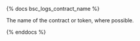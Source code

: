 {% docs bsc_logs_contract_name %}

The name of the contract or token, where possible.

{% enddocs %}